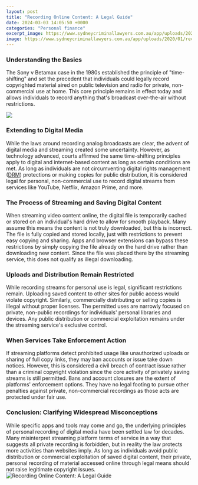 ```yaml
---
layout: post
title: "Recording Online Content: A Legal Guide"
date: 2024-03-03 14:05:50 +0000
categories: "Personal finance"
excerpt_image: https://www.sydneycriminallawyers.com.au/app/uploads/2020/01/recording-device-scaled.jpg
image: https://www.sydneycriminallawyers.com.au/app/uploads/2020/01/recording-device-scaled.jpg
---
```


### Understanding the Basics
The Sony v Betamax case in the 1980s established the principle of "time-shifting" and set the precedent that individuals could legally record copyrighted material aired on public television and radio for private, non-commercial use at home. This core principle remains in effect today and allows individuals to record anything that's broadcast over-the-air without restrictions.

![](https://techwisegroup.com/wp-content/uploads/2020/08/Depositphotos_149646958_l-2015.jpg)
### Extending to Digital Media
While the laws around recording analog broadcasts are clear, the advent of digital media and streaming created some uncertainty. However, as technology advanced, courts affirmed the same time-shifting principles apply to digital and internet-based content as long as certain conditions are met. As long as individuals are not circumventing digital rights management ([DRM](https://store.fi.io.vn/xmas-holiday-santa-riding-shetland-sheepdog-christmas-2)) protections or making copies for public distribution, it is considered legal for personal, non-commercial use to record digital streams from services like YouTube, Netflix, Amazon Prime, and more.
### The Process of Streaming and Saving Digital Content 
When streaming video content online, the digital file is temporarily cached or stored on an individual's hard drive to allow for smooth playback. Many assume this means the content is not truly downloaded, but this is incorrect. The file is fully copied and stored locally, just with restrictions to prevent easy copying and sharing. Apps and browser extensions can bypass these restrictions by simply copying the file already on the hard drive rather than downloading new content. Since the file was placed there by the streaming service, this does not qualify as illegal downloading.
### Uploads and Distribution Remain Restricted
While recording streams for personal use is legal, significant restrictions remain. Uploading saved content to other sites for public access would violate copyright. Similarly, commercially distributing or selling copies is illegal without proper licenses. The permitted uses are narrowly focused on private, non-public recordings for individuals' personal libraries and devices. Any public distribution or commercial exploitation remains under the streaming service's exclusive control.
### When Services Take Enforcement Action  
If streaming platforms detect prohibited usage like unauthorized uploads or sharing of full copy links, they may ban accounts or issue take down notices. However, this is considered a civil breach of contract issue rather than a criminal copyright violation since the core activity of privately saving streams is still permitted. Bans and account closures are the extent of platforms' enforcement options. They have no legal footing to pursue other penalties against private, non-commercial recordings as those acts are protected under fair use.
### Conclusion: Clarifying Widespread Misconceptions
While specific apps and tools may come and go, the underlying principles of personal recording of digital media have been settled law for decades. Many misinterpret streaming platform terms of service in a way that suggests all private recording is forbidden, but in reality the law protects more activities than websites imply. As long as individuals avoid public distribution or commercial exploitation of saved digital content, their private, personal recording of material accessed online through legal means should not raise legitimate copyright issues.
![Recording Online Content: A Legal Guide](https://www.sydneycriminallawyers.com.au/app/uploads/2020/01/recording-device-scaled.jpg)
